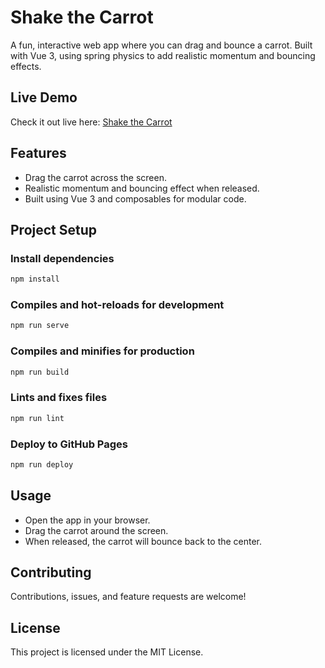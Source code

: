 # Shake the Carrot

A fun, interactive web app where you can drag and bounce a carrot. Built with Vue 3, using spring physics to add realistic momentum and bouncing effects.

## Live Demo
Check it out live here: [Shake the Carrot](https://ody9s5eus.github.io/shake-the-carrot)

## Features
- Drag the carrot across the screen.
- Realistic momentum and bouncing effect when released.
- Built using Vue 3 and composables for modular code.

## Project Setup

### Install dependencies
```bash
npm install
```

### Compiles and hot-reloads for development
```bash
npm run serve
```

### Compiles and minifies for production
```bash
npm run build
```

### Lints and fixes files
```bash
npm run lint
```

### Deploy to GitHub Pages
```bash
npm run deploy
```

## Usage
- Open the app in your browser.
- Drag the carrot around the screen.
- When released, the carrot will bounce back to the center.

## Contributing
Contributions, issues, and feature requests are welcome!

## License
This project is licensed under the MIT License.
